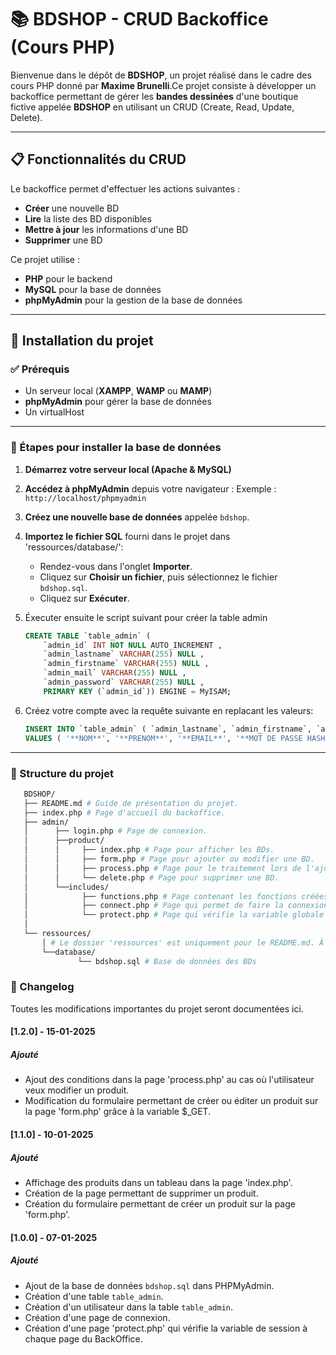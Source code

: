 # 📚 BDSHOP - CRUD Backoffice (Cours PHP) 

 Bienvenue dans le dépôt de **BDSHOP**, un projet réalisé dans le cadre des cours PHP donné par **Maxime Brunelli**.Ce projet consiste à développer un backoffice permettant de gérer les **bandes dessinées** d'une boutique fictive appelée **BDSHOP** en utilisant un CRUD (Create, Read, Update, Delete). 
 
---
## 📋 Fonctionnalités du CRUD

Le backoffice permet d'effectuer les actions suivantes :

- **Créer** une nouvelle BD
- **Lire** la liste des BD disponibles
- **Mettre à jour** les informations d'une BD
- **Supprimer** une BD

 Ce projet utilise : 
 
- **PHP** pour le backend
- **MySQL** pour la base de données
- **phpMyAdmin** pour la gestion de la base de données 
--- 
 ## 🚀 Installation du projet 

 ### ✅ Prérequis
 
- Un serveur local (**XAMPP**, **WAMP** ou **MAMP**)
- **phpMyAdmin** pour gérer la base de données 
- Un virtualHost
--- 
 ### 📂 Étapes pour installer la base de données 
 
1. **Démarrez votre serveur local (Apache & MySQL)**
2. **Accédez à phpMyAdmin** depuis votre navigateur : 
 Exemple : `http://localhost/phpmyadmin` 
1. **Créez une nouvelle base de données** appelée `bdshop`.
2. **Importez le fichier SQL** fourni dans le projet  dans 'ressources/database/': 
	- Rendez-vous dans l'onglet **Importer**.
	- Cliquez sur **Choisir un fichier**, puis sélectionnez le fichier `bdshop.sql`. 
	- Cliquez sur **Exécuter**. 
3. Éxecuter ensuite le script suivant pour créer la table admin 
    ```SQL
    CREATE TABLE `table_admin` (
        `admin_id` INT NOT NULL AUTO_INCREMENT , 
        `admin_lastname` VARCHAR(255) NULL , 
        `admin_firstname` VARCHAR(255) NULL , 
        `admin_mail` VARCHAR(255) NULL , 
        `admin_password` VARCHAR(255) NULL , 
        PRIMARY KEY (`admin_id`)) ENGINE = MyISAM;

    ```
4. Créez votre compte avec la requête suivante en replacant les valeurs:

	```SQL
	INSERT INTO `table_admin` ( `admin_lastname`, `admin_firstname`, `admin_mail`, `admin_password`) 
    VALUES ( '**NOM**', '**PRENOM**', '**EMAIL**', '**MOT DE PASSE HASHÉ**');
	```
--- 
 ### 📂 Structure du projet 
 ```bash
    BDSHOP/ 
    ├── README.md # Guide de présentation du projet.
    ├── index.php # Page d'accueil du backoffice.
    ├── admin/
    │      ├── login.php # Page de connexion.
    │      ├──product/
    │      │     ├── index.php # Page pour afficher les BDs. 
    │      │     ├── form.php # Page pour ajouter ou modifier une BD.
    │      │     ├── process.php # Page pour le traitement lors de l'ajout ou la modification d'une BD.
    │      │     └── delete.php # Page pour supprimer une BD.
    │      └──includes/
    │            ├── functions.php # Page contenant les fonctions créées.
    │            ├── connect.php # Page qui permet de faire la connexion à la base de données.
    │            └── protect.php # Page qui vérifie la variable globale $_SESSION.
    │   
    └── ressources/
        │ # Le dossier 'ressources' est uniquement pour le README.md. À ne pas prendre en compte pour l'exercice.
        └──database/
                └── bdshop.sql # Base de données des BDs
```

### 📝 Changelog

Toutes les modifications importantes du projet seront documentées ici.  
#### [1.2.0] - 15-01-2025
##### Ajouté
- Ajout des conditions dans la page 'process.php' au cas où l'utilisateur veux modifier un produit.
- Modification du formulaire permettant de créer ou éditer un produit sur la page 'form.php' grâce à la variable $_GET.

#### [1.1.0] - 10-01-2025
##### Ajouté
- Affichage des produits dans un tableau dans la page 'index.php'.
- Création de la page permettant de supprimer un produit.
- Création du formulaire permettant de créer un produit sur la page 'form.php'.


#### [1.0.0] - 07-01-2025
##### Ajouté
- Ajout de la base de données `bdshop.sql` dans PHPMyAdmin.
- Création d'une table `table_admin`.
- Création d'un utilisateur dans la table `table_admin`.
- Création d'une page de connexion.
- Création d'une page 'protect.php' qui vérifie la variable de session à chaque page du BackOffice.


